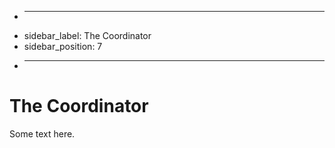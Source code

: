 + ---
+ sidebar_label: The Coordinator
+ sidebar_position: 7
+ ---

# The Coordinator

Some text here.